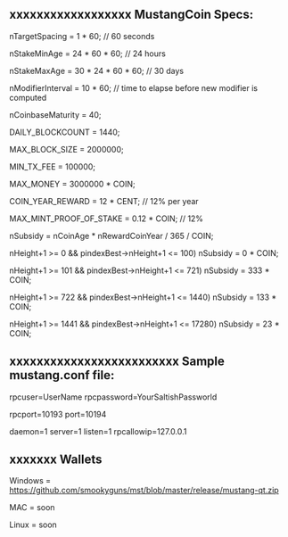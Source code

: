 xxxxxxxxxxxxxxxxxx
MustangCoin Specs:
------------------

nTargetSpacing = 1 * 60; // 60 seconds

nStakeMinAge = 24 * 60 * 60; // 24 hours

nStakeMaxAge = 30 * 24 * 60 * 60;           // 30 days

nModifierInterval = 10 * 60; // time to elapse before new modifier is computed

nCoinbaseMaturity = 40;

DAILY_BLOCKCOUNT =  1440;

MAX_BLOCK_SIZE = 2000000;

MIN_TX_FEE = 100000;

MAX_MONEY = 3000000 * COIN;

COIN_YEAR_REWARD = 12 * CENT; // 12% per year

MAX_MINT_PROOF_OF_STAKE = 0.12 * COIN;	// 12%


nSubsidy = nCoinAge * nRewardCoinYear / 365 / COIN;

nHeight+1 >= 0 && pindexBest->nHeight+1 <= 100)
nSubsidy = 0 * COIN;

nHeight+1 >= 101 && pindexBest->nHeight+1 <= 721)
nSubsidy = 333 * COIN;

nHeight+1 >= 722 && pindexBest->nHeight+1 <= 1440)
nSubsidy = 133 * COIN;

nHeight+1 >= 1441 && pindexBest->nHeight+1 <= 17280)
nSubsidy = 23 * COIN;

xxxxxxxxxxxxxxxxxxxxxxxxx
Sample mustang.conf file:
-------------------------

rpcuser=UserName
rpcpassword=YourSaltishPassworld 

rpcport=10193
port=10194

daemon=1
server=1
listen=1
rpcallowip=127.0.0.1

xxxxxxx
Wallets
-------

Windows = https://github.com/smookyguns/mst/blob/master/release/mustang-qt.zip

MAC = soon

Linux = soon
